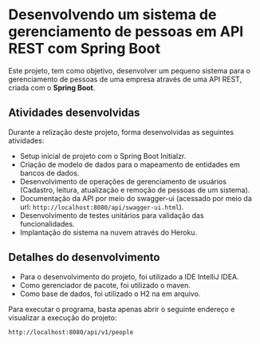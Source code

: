 # Desenvolvendo um sistema de gerenciamento de pessoas em API REST com Spring Boot

Este projeto, tem como objetivo, desenvolver um pequeno sistema para o gerenciamento de pessoas de uma empresa através de uma API REST, criada com o **Spring Boot**.



## Atividades desenvolvidas

Durante a relização deste projeto, forma desenvolvidas as seguintes atividades:

* Setup inicial de projeto com o Spring Boot Initialzr.
* Criação de modelo de dados para o mapeamento de entidades em bancos de dados.
* Desenvolvimento de operações de gerenciamento de usuários (Cadastro, leitura, atualização e remoção de pessoas de um sistema).
* Documentação da API por meio do swagger-ui (acessado por meio da url: ```http://localhost:8080/api/swagger-ui.html```).
* Desenvolvimento de testes unitários para validação das funcionalidades.
* Implantação do sistema na nuvem através do Heroku.

## Detalhes do desenvolvimento

* Para o desenvolvimento do projeto, foi utilizado a IDE IntelliJ IDEA.
* Como gerenciador de pacote, foi utilizado o maven.
* Como base de dados, foi utilizado o H2 na em arquivo.

Para executar o programa, basta apenas abrir o seguinte endereço e visualizar a execução do projeto:

~~~http://localhost:8080/api/v1/people~~~
http://localhost:8080/api/v1/people
~~~

